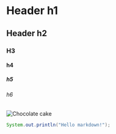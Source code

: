 # Header h1
## Header h2
### H3
#### h4
##### h5
###### h6

![Chocolate cake](https://t1.gstatic.com/licensed-image?q=tbn:ANd9GcSWOjtRJTyt3iHScdM_UazRNQuzKtRH9Fsmn0aHKqGmqhd4mSy4J8CBfqv3BzerJY59)

``` java
System.out.println("Hello markdown!");
```


